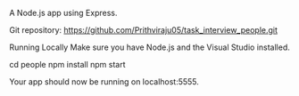A Node.js app using Express.

Git repository:
https://github.com/Prithviraju05/task_interview_people.git

Running Locally
Make sure you have Node.js and the Visual Studio installed.

 
cd people
npm install
npm start

Your app should now be running on localhost:5555.
